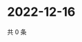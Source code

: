 # 2022-12-16

共 0 条

<!-- BEGIN WEIBO -->
<!-- 最后更新时间 Fri Dec 16 2022 13:12:47 GMT+0800 (China Standard Time) -->

<!-- END WEIBO -->
